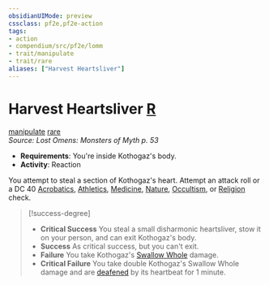 ```yaml
---
obsidianUIMode: preview
cssclass: pf2e,pf2e-action
tags:
- action
- compendium/src/pf2e/lomm
- trait/manipulate
- trait/rare
aliases: ["Harvest Heartsliver"]
---
```

# Harvest Heartsliver [R](rules/core-rulebook/chapter-9-playing-the-game.md#Actions "Reaction")
[manipulate](rules/traits/manipulate.md)  [rare](rules/traits/rare.md)  
*Source: Lost Omens: Monsters of Myth p. 53*  

- **Requirements**: You're inside Kothogaz's body.
- **Activity**: Reaction

You attempt to steal a section of Kothogaz's heart. Attempt an attack roll or a DC 40 [Acrobatics](compendium/skills.md#Acrobatics), [Athletics](compendium/skills.md#Athletics), [Medicine](compendium/skills.md#Medicine), [Nature](compendium/skills.md#Nature), [Occultism](compendium/skills.md#Occultism), or [Religion](compendium/skills.md#Religion) check.

> [!success-degree] 
> - **Critical Success** You steal a small disharmonic heartsliver, stow it on your person, and can exit Kothogaz's body.
> - **Success** As critical success, but you can't exit.
> - **Failure** You take Kothogaz's [Swallow Whole](rules/abilities/swallow-whole.md) damage.
> - **Critical Failure** You take double Kothogaz's Swallow Whole damage and are [deafened](rules/conditions.md#Deafened) by its heartbeat for 1 minute.